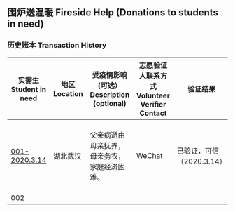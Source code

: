 ## 围炉送温暖 Fireside Help (Donations to students in need)

### 历史账本 Transaction History 

|实需生<br>Student in need           | 地区 Location    | 受疫情影响(可选）<br>Description (optional)  | 志愿验证人联系方式<br>Volunteer Verifier Contact | 验证结果 |捐助状态 |
| ------------------- |  ------------------- | ------------------- | ------------------- | ------------------- | ----- | 
| [001-2020.3.14](Donations/001/Student001)  | 湖北武汉            |  父亲病逝由母亲抚养，母亲务农，家庭经济困难。                    |[WeChat](Donations/001/Verifier001.jpg) | 已验证，可信（2020.3.14）|围炉800元+prana 200元=共 1000元|
| 002| | | | | |

